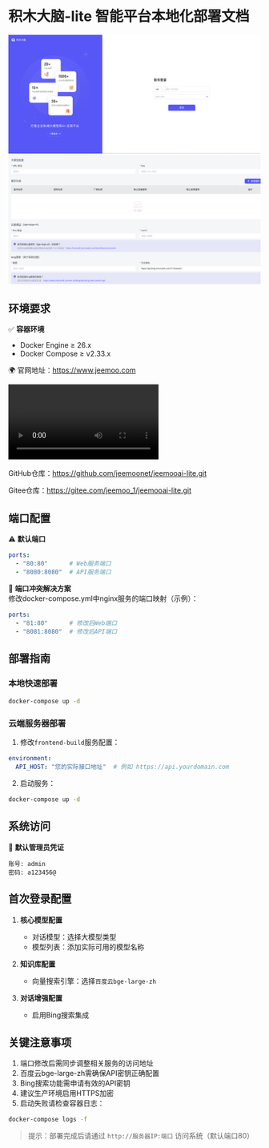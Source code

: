 # 积木大脑-lite 智能平台本地化部署文档




![登录页](image-1.png)
![配置示意图](image.png)

## 环境要求
✅ **容器环境**
- Docker Engine ≥ 26.x
- Docker Compose ≥ v2.33.x

🌍 官网地址：https://www.jeemoo.com

<video src="https://openai-res.jeemoo.com/static/eb-video.mp4"></video>

GitHub仓库：https://github.com/jeemoonet/jeemooai-lite.git

Gitee仓库：https://gitee.com/jeemoo_1/jeemooai-lite.git


## 端口配置
⚠️ **默认端口**
```yaml
ports:
  - "80:80"      # Web服务端口
  - "8080:8080"  # API服务端口
```

🚨 **端口冲突解决方案**  
修改docker-compose.yml中nginx服务的端口映射（示例）：
```yaml
ports:
  - "81:80"      # 修改后Web端口
  - "8081:8080"  # 修改后API端口
```

## 部署指南
### 本地快速部署
```bash
docker-compose up -d
```

### 云端服务器部署
1. 修改`frontend-build`服务配置：
```yaml
environment:
  API_HOST: "您的实际接口地址"  # 例如 https://api.yourdomain.com
```
2. 启动服务：
```bash
docker-compose up -d
```

## 系统访问
🔑 **默认管理员凭证**
```
账号: admin
密码: a123456@
```

## 首次登录配置
1. **核心模型配置**
   - 对话模型：选择大模型类型
   - 模型列表：添加实际可用的模型名称

2. **知识库配置**
   - 向量搜索引擎：选择`百度云bge-large-zh`

3. **对话增强配置**
   - 启用Bing搜索集成

## 关键注意事项
1. 端口修改后需同步调整相关服务的访问地址
2. 百度云bge-large-zh需确保API密钥正确配置
3. Bing搜索功能需申请有效的API密钥
4. 建议生产环境启用HTTPS加密
5. 启动失败请检查容器日志：
```bash
docker-compose logs -f
```


> 提示：部署完成后请通过 `http://服务器IP:端口` 访问系统（默认端口80）
